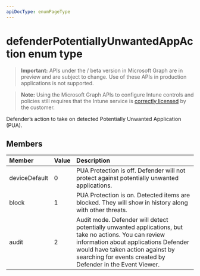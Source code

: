 ```yaml
---
apiDocType: enumPageType
---
```

# defenderPotentiallyUnwantedAppAction enum type

> **Important:** APIs under the / beta version in Microsoft Graph are in preview and are subject to change. Use of these APIs in production applications is not supported.

> **Note:** Using the Microsoft Graph APIs to configure Intune controls and policies still requires that the Intune service is [correctly licensed](https://go.microsoft.com/fwlink/?linkid=839381) by the customer.

Defender’s action to take on detected Potentially Unwanted Application (PUA).
## Members
|Member|Value|Description|
|:---|:---|:---|
|deviceDefault|0|PUA Protection is off. Defender will not protect against potentially unwanted applications.|
|block|1|PUA Protection is on. Detected items are blocked. They will show in history along with other threats.|
|audit|2|Audit mode. Defender will detect potentially unwanted applications, but take no actions. You can review information about applications Defender would have taken action against by searching for events created by Defender in the Event Viewer.|





